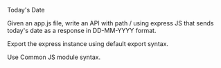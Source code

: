 Today's Date

Given an app.js file, write an API with path / using express JS that sends today's date as a response in DD-MM-YYYY format.

Export the express instance using default export syntax.

Use Common JS module syntax.
